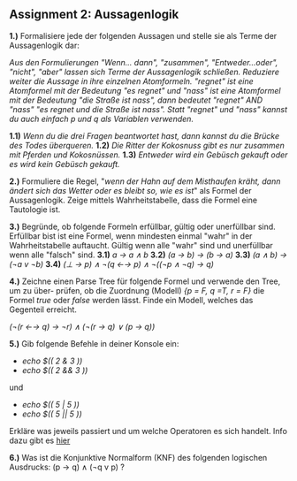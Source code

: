 ## Assignment 2: Aussagenlogik

**1.)** Formalisiere jede der folgenden Aussagen und stelle sie als Terme der Aussagenlogik dar:

*Aus den Formulierungen "Wenn... dann", "zusammen", "Entweder...oder", "nicht", "aber"
lassen sich Terme der Aussagenlogik schließen.
Reduziere weiter die Aussage in ihre einzelnen Atomformeln.
"regnet" ist eine Atomformel mit der Bedeutung "es regnet" und "nass" ist eine Atomformel mit der
Bedeutung "die Straße ist nass", dann bedeutet "regnet" AND "nass" "es regnet und die Straße ist
nass". Statt "regnet" und "nass" kannst du auch einfach p und q als Variablen verwenden.*

**1.1)** *Wenn du die drei Fragen beantwortet hast, dann kannst du die Brücke des Todes überqueren.*
**1.2)** *Die Ritter der Kokosnuss gibt es nur zusammen mit Pferden und Kokosnüssen.*
**1.3)** *Entweder wird ein Gebüsch gekauft oder es wird kein Gebüsch gekauft.*

**2.)** Formuliere die Regel, "*wenn der Hahn auf dem Misthaufen kräht, dann ändert sich*
*das Wetter oder es bleibt so, wie es ist*" als Formel der Aussagenlogik. Zeige mittels Wahrheitstabelle, dass die
Formel eine Tautologie ist.

**3.)** Begründe, ob folgende Formeln erfüllbar, gültig oder unerfüllbar sind.
Erfüllbar bist ist eine Formel, wenn mindesten einmal "wahr" in der Wahrheitstabelle auftaucht.
Gültig wenn alle "wahr" sind und unerfüllbar wenn alle "falsch" sind.
**3.1)** *a → a ∧ b*
**3.2)** *(a → b) → (b → a)*
**3.3)** *(a ∧ b) → (¬a v ¬b)*
**3.4)** *(⊥ → p) ∧ ¬(q ←→ p) ∧ ¬((¬p ∧ ¬q) → q)*

**4.)** Zeichne einen Parse Tree für folgende Formel und verwende den Tree, um zu über-
prüfen, ob die Zuordnung (Modell) *{p = F, q =T, r = F}* die Formel *true* oder *false* werden lässt. Finde
ein Modell, welches das Gegenteil erreicht.

*(¬(r ←→ q) → ¬r) ∧ (¬(r → q) ∨ (p → q))*

**5.)** Gib folgende Befehle in deiner Konsole ein:

- *echo $(( 2 & 3 ))*
- *echo $(( 2 && 3 ))*

und 

- *echo $(( 5 | 5 ))*
- *echo $(( 5 || 5 ))*

Erkläre was jeweils passiert und um welche Operatoren es sich handelt. Info dazu gibt es [hier](https://www.linux.com/tutorials/logical-ampersand-bash/)

**6.)** Was ist die Konjunktive Normalform (KNF) des folgenden logischen Ausdrucks: (p -> q) ∧ (¬q v p) ?